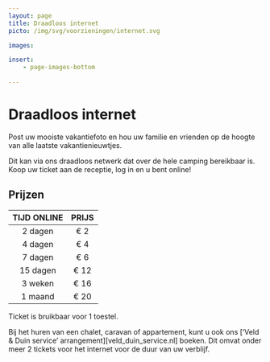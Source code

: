 ```yaml
---
layout: page
title: Draadloos internet
picto: /img/svg/voorzieningen/internet.svg

images:

insert:
    - page-images-bottom
    
---
```


# Draadloos internet

Post uw mooiste vakantiefoto en hou uw familie en vrienden op de hoogte van alle laatste vakantienieuwtjes.

Dit kan via ons draadloos netwerk dat over de hele camping bereikbaar is. Koop uw ticket aan de receptie, log in en u bent online!


## Prijzen

TIJD ONLINE         | PRIJS       | 
:------------------:|:-----------:|
2 dagen             |€ 2                
4 dagen             |€ 4                     
7 dagen             |€ 6        
15 dagen            |€ 12        
3 weken             |€ 16        
1 maand             |€ 20 

Ticket is bruikbaar voor 1 toestel.

Bij het huren van een chalet, caravan of appartement, kunt u ook ons [‘Veld & Duin service’ arrangement][veld_duin_service.nl] boeken. Dit omvat onder meer  2 tickets voor het internet voor de duur van uw verblijf.